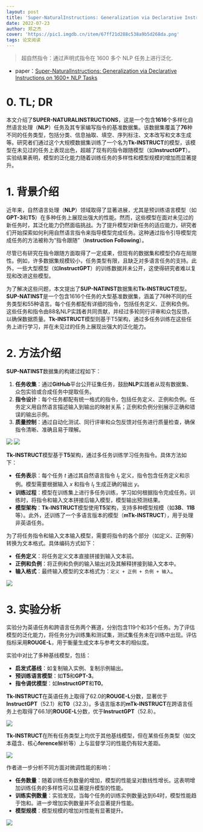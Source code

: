 ```yaml
---
layout: post
title: 'Super-NaturalInstructions: Generalization via Declarative Instructions on 1600+ NLP Tasks'
date: 2022-07-23
author: 郑之杰
cover: 'https://pic1.imgdb.cn/item/67ff21d288c538a9b5d268da.png'
tags: 论文阅读
---
```


> 超自然指令：通过声明式指令在 1600 多个 NLP 任务上进行泛化.

- paper：[Super-NaturalInstructions: Generalization via Declarative Instructions on 1600+ NLP Tasks](https://arxiv.org/abs/2204.07705)

# 0. TL; DR

本文介绍了**SUPER-NATURALINSTRUCTIONS**，这是一个包含**1616**个多样化自然语言处理（**NLP**）任务及其专家编写指令的基准数据集。该数据集覆盖了**76**种不同的任务类型，包括分类、信息抽取、填空、序列标注、文本改写和文本生成等。研究者们通过这个大规模数据集训练了一个名为**Tk-INSTRUCT**的模型，该模型在未见过的任务上表现出色，超越了现有的指令跟随模型（如**InstructGPT**）。实验结果表明，模型的泛化能力随着训练任务的多样性和模型规模的增加而显著提升。

# 1. 背景介绍
近年来，自然语言处理（**NLP**）领域取得了显著进展，尤其是预训练语言模型（如**GPT-3**和**T5**）在多种任务上展现出强大的性能。然而，这些模型在面对未见过的新任务时，其泛化能力仍然面临挑战。为了提升模型对新任务的适应能力，研究者们开始探索如何利用自然语言指令来指导模型完成任务。这种通过指令引导模型完成任务的方法被称为“指令跟随”（**Instruction Following**）。

尽管已有研究在指令跟随方面取得了一定成果，但现有的数据集和模型仍存在局限性。例如，许多数据集规模较小，任务类型有限，且缺乏对多语言任务的支持。此外，一些大型模型（如**InstructGPT**）的训练数据并未公开，这使得研究者难以复现和改进这些模型。

为了解决这些问题，本文提出了**SUP-NATINST**数据集和**Tk-INSTRUCT**模型。**SUP-NATINST**是一个包含1616个任务的大型基准数据集，涵盖了76种不同的任务类型和55种语言。每个任务都配有详细的指令，包括任务定义、正例和负例。这些任务和指令由88名NLP实践者共同贡献，并经过多轮同行评审和众包反馈，以确保数据质量。**Tk-INSTRUCT**模型则基于T5架构，通过多任务训练在这些任务上进行学习，并在未见过的任务上展现出强大的泛化能力。

# 2. 方法介绍

**SUP-NATINST**数据集的构建过程如下：
1. **任务收集**：通过**GitHub**平台公开征集任务，鼓励**NLP**实践者从现有数据集、众包实验或合成任务中提取任务。
2. **指令设计**：每个任务都配有统一格式的指令，包括任务定义、正例和负例。任务定义用自然语言描述输入到输出的映射关系；正例和负例分别展示正确和错误的输出示例。
3. **质量控制**：通过自动化测试、同行评审和众包反馈对任务进行质量检查，确保指令清晰、准确且易于理解。

![](https://pic1.imgdb.cn/item/67ff597388c538a9b5d31844.png)
![](https://pic1.imgdb.cn/item/67ff598788c538a9b5d31896.png)

**Tk-INSTRUCT**模型基于**T5**架构，通过多任务训练学习任务指令。具体方法如下：
- **任务表示**：每个任务 $t$ 通过其自然语言指令 $I_t$ 定义，指令包含任务定义和示例。模型需要根据输入 $x$ 和指令 $I_t$ 生成正确的输出 $y$。
- **训练过程**：模型在训练集上进行多任务训练，学习如何根据指令完成任务。训练时，将指令和输入文本拼接后输入模型，模型输出预测结果。
- **模型架构**：**Tk-INSTRUCT**模型使用**T5**架构，支持多种模型规模（如**3B**、**11B**等）。此外，还训练了一个多语言版本的模型（**mTk-INSTRUCT**），用于处理非英语任务。

为了将任务指令和输入文本输入模型，需要将指令的各个部分（如定义、正例等）转换为文本格式。具体编码方式如下：
- **任务定义**：将任务定义文本直接拼接到输入文本前。
- **正例和负例**：将正例和负例的输入输出对及其解释拼接到输入文本中。
- **输入格式**：最终输入模型的文本格式为：`定义 + 正例 + 负例 + 输入`。

![](https://pic1.imgdb.cn/item/67ff5a3088c538a9b5d31af6.png)

# 3. 实验分析

实验分为英语任务和跨语言任务两个赛道，分别包含119个和35个任务。为了评估模型的泛化能力，将任务分为训练集和测试集，测试集任务未在训练中出现。评估指标采用**ROUGE-L**，用于衡量生成文本与参考文本的相似度。

实验中对比了多种基线模型，包括：
- **启发式基线**：如复制输入实例、复制示例输出。
- **预训练语言模型**：如**T5**和**GPT-3**。
- **指令调优模型**：如**InstructGPT**和**T0**。

**Tk-INSTRUCT**在英语任务上取得了62.0的**ROUGE-L**分数，显著优于**InstructGPT**（52.1）和**T0**（32.3）。多语言版本的**mTk-INSTRUCT**在跨语言任务上也取得了66.1的**ROUGE-L**分数，优于**InstructGPT**（52.8）。

![](https://pic1.imgdb.cn/item/67ff5af388c538a9b5d31dad.png)

**Tk-INSTRUCT**在所有任务类型上均优于其他基线模型，但在某些任务类型（如文本蕴含、核心**ference**解析等）上与监督学习的性能仍有较大差距。

![](https://pic1.imgdb.cn/item/67ff5b1a88c538a9b5d31e18.png)

作者进一步分析不同方面对微调性能的影响：
- **任务数量**：随着训练任务数量的增加，模型的性能呈对数线性增长。这表明增加训练任务的多样性可以显著提升模型的性能。
- **训练实例数量**：实验发现，当每个任务的训练实例数量达到64时，模型性能趋于饱和。进一步增加实例数量并不会显著提升性能。
- **模型规模**：模型规模的增加对性能有显著提升。

![](https://pic1.imgdb.cn/item/67ff5be888c538a9b5d32056.png)